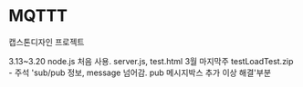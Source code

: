 # MQTTT
캡스톤디자인 프로젝트

3.13~3.20 node.js 처음 사용. server.js, test.html
3월 마지막주 testLoadTest.zip - 주석 'sub/pub 정보, message 넘어감. pub 메시지박스 추가 이상 해결'부분
